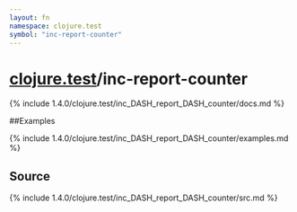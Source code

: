 ```yaml
---
layout: fn
namespace: clojure.test
symbol: "inc-report-counter"
---
```


# [clojure.test](../)/inc-report-counter

{% include 1.4.0/clojure.test/inc_DASH_report_DASH_counter/docs.md %}

##Examples

{% include 1.4.0/clojure.test/inc_DASH_report_DASH_counter/examples.md %}
## Source
{% include 1.4.0/clojure.test/inc_DASH_report_DASH_counter/src.md %}

